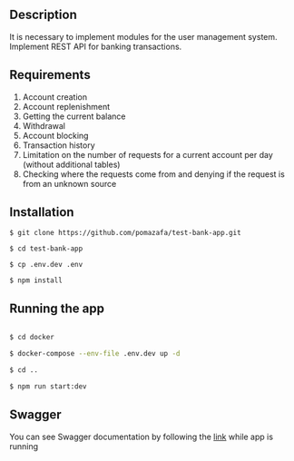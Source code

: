 ## Description

It is necessary to implement modules for the user management system.
Implement REST API for banking transactions.

## Requirements

1. Account creation
2. Account replenishment
3. Getting the current balance
4. Withdrawal
5. Account blocking
6. Transaction history
7. Limitation on the number of requests for a current account per day (without additional tables)
8. Checking where the requests come from and denying if the request is from an unknown source

## Installation

```
$ git clone https://github.com/pomazafa/test-bank-app.git

$ cd test-bank-app

$ cp .env.dev .env

$ npm install
```

## Running the app

```bash

$ cd docker

$ docker-compose --env-file .env.dev up -d

$ cd ..

$ npm run start:dev
```

## Swagger

You can see Swagger documentation by following the <a href="http://localhost:3000/swagger">link</a> while app is running
